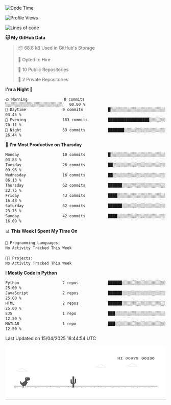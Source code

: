 <!--START_SECTION:waka-->
![Code Time](http://img.shields.io/badge/Code%20Time-20%20hrs%2038%20mins-blue)

![Profile Views](http://img.shields.io/badge/Profile%20Views-7-blue)

![Lines of code](https://img.shields.io/badge/From%20Hello%20World%20I%27ve%20Written-616.0%20thousand%20lines%20of%20code-blue)

**🐱 My GitHub Data** 

> 📦 68.8 kB Used in GitHub's Storage 
 > 
> 💼 Opted to Hire
 > 
> 📜 10 Public Repositories 
 > 
> 🔑 2 Private Repositories 
 > 
**I'm a Night 🦉** 

```text
🌞 Morning                0 commits           ░░░░░░░░░░░░░░░░░░░░░░░░░   00.00 % 
🌆 Daytime                9 commits           █░░░░░░░░░░░░░░░░░░░░░░░░   03.45 % 
🌃 Evening                183 commits         ██████████████████░░░░░░░   70.11 % 
🌙 Night                  69 commits          ███████░░░░░░░░░░░░░░░░░░   26.44 % 
```
📅 **I'm Most Productive on Thursday** 

```text
Monday                   10 commits          █░░░░░░░░░░░░░░░░░░░░░░░░   03.83 % 
Tuesday                  26 commits          ██░░░░░░░░░░░░░░░░░░░░░░░   09.96 % 
Wednesday                16 commits          ██░░░░░░░░░░░░░░░░░░░░░░░   06.13 % 
Thursday                 62 commits          ██████░░░░░░░░░░░░░░░░░░░   23.75 % 
Friday                   43 commits          ████░░░░░░░░░░░░░░░░░░░░░   16.48 % 
Saturday                 62 commits          ██████░░░░░░░░░░░░░░░░░░░   23.75 % 
Sunday                   42 commits          ████░░░░░░░░░░░░░░░░░░░░░   16.09 % 
```


📊 **This Week I Spent My Time On** 

```text
💬 Programming Languages: 
No Activity Tracked This Week

🐱‍💻 Projects: 
No Activity Tracked This Week
```

**I Mostly Code in Python** 

```text
Python                   2 repos             ██████░░░░░░░░░░░░░░░░░░░   25.00 % 
JavaScript               2 repos             ██████░░░░░░░░░░░░░░░░░░░   25.00 % 
HTML                     2 repos             ██████░░░░░░░░░░░░░░░░░░░   25.00 % 
EJS                      1 repo              ███░░░░░░░░░░░░░░░░░░░░░░   12.50 % 
MATLAB                   1 repo              ███░░░░░░░░░░░░░░░░░░░░░░   12.50 % 
```




 Last Updated on 15/04/2025 18:44:54 UTC
<!--END_SECTION:waka-->

![Alt Text](dino.gif)

<!--
**Emre-Yaz/emre-yaz** is a ✨ _special_ ✨ repository because its `README.md` (this file) appears on your GitHub profile.
-->
